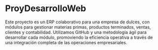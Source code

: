 # ProyDesarrolloWeb
Este proyecto es un ERP colaborativo para una empresa de dulces, con módulos para gestionar materias primas, productos terminados, ventas, clientes y contabilidad. Utilizamos GitHub y una metodología ágil para desarrollar cada módulo, promoviendo la eficiencia operativa a través de una integración completa de las operaciones empresariales.
